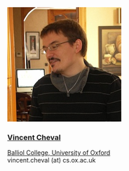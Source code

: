 <div class="authorcollab">
<a href="https://www.cs.ox.ac.uk/people/vincent.cheval/" class="collab"><img src="/assets/img/vincent.jpg" alt="avatar" /></a>
<a href="https://www.cs.ox.ac.uk/people/vincent.cheval/"><h3>Vincent Cheval</h3></a>
<a href="https://www.cs.ox.ac.uk/people/vincent.cheval/" rel="noopener"><autocolor>Balliol College, University of Oxford</autocolor></a>
<br>
<email>vincent.cheval (at) cs.ox.ac.uk</email>
</div>
